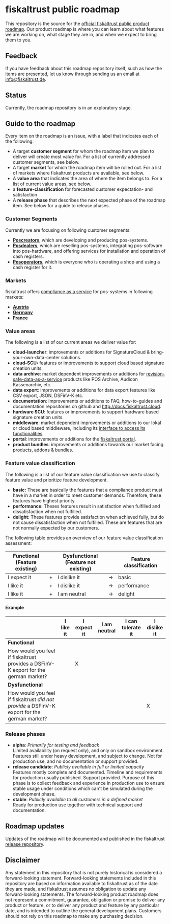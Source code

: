 # fiskaltrust public roadmap

This repository is the source for the [official fiskaltrust public product roadmap](https://github.com/orgs/fiskaltrust/projects/1). Our product roadmap is where you can learn about what features we are working on, what stage they are in, and when we expect to bring them to you.

## Feedback

If you have feedback about this roadmap repository itself, such as how the items are presented, let us know through sending us an email at [info@fiskaltrust.de](mailto:info@fiskaltrust.de).

## Status

Currently, the roadmap repository is in an exploratory stage.

## Guide to the roadmap

Every item on the roadmap is an issue, with a label that indicates each of the following:

- A target **customer segment** for whom the roadmap item we plan to deliver will create most value for. For a list of currently addressed customer segments, see below.
- A target **market** for which the roadmap item will be rolled out. For a list of markets where fiskaltrust products are available, see below.
- A **value area** that indicates the area of where the item belongs to. For a list of current value areas, see below.
- a **feature-classification** for forecasted customer expectation- and satisfaction
- A **release phase** that describes the next expected phase of the roadmap item. See below for a guide to release phases.

### Customer Segments

Currently we are focusing on following customer segments:

- [**Poscreators**](https://docs.fiskaltrust.cloud/doc/productdescription-de-doc/glossar/README.html#kassenhersteller-poscreator), which are developing and producing pos-systems.
- [**Posdealers**](https://docs.fiskaltrust.cloud/doc/productdescription-de-doc/glossar/README.html#kassenhändler-posdealer), which are reselling pos-systems, integrating pos-software into pos-hardware, and offering services for installation and operation of cash registers.
- [**Posoperators**](https://docs.fiskaltrust.cloud/doc/productdescription-de-doc/glossar/README.html#kassenbetreiber-posoperator), which is everyone who is operating a shop and using a cash register for it.

### Markets

fiskaltrust offers [compliance as a service](https://docs.fiskaltrust.cloud/doc/productdescription-de-doc/product-service-description/README.html) for pos-systems in following markets:

- **[Austria](https://www.fiskaltrust.at/)**
- **[Germany](https://www.fiskaltrust.de/)**
- **[France](https://fiskaltrust.fr/)**

### Value areas

The following is a list of our current areas we deliver value for:

- **cloud-launcher**: improvements or additions for SignatureCloud & bring-your-own-data-center solutions.
- **cloud-SCU:** features or improvements to support cloud based signature creation units.
- **data archive**: market dependent improvements or additions for [revision-safe-data-as-a-service](https://docs.fiskaltrust.cloud/doc/productdescription-de-doc/product-service-description/README.html#revisionssichere-daten-as-a-service) products like POS Archive, Audicon Kassenarchiv, etc.
- **data export**: improvements or additions for data export features like CSV export, JSON, DSFinV-K etc.
- **documentation**: improvements or additions to FAQ, how-to-guides and documentation repositories on github and http://docs.fiskaltrust.cloud.
- **hardware SCU**: features or improvements to support hardware based signature creation units.
- **middleware**: market dependent improvements or additions to our lokal or cloud based middleware, including its [interface to access its functionalities](https://docs.fiskaltrust.cloud/doc/interface-doc/doc/general/general.html).
- **portal**: improvements or additions for the [fiskaltrust.portal](https://docs.fiskaltrust.cloud/doc/portal-manual-doc/doc/handbook-general/disclaimer.html).
- **product bundles**: improvements or additions towards our market facing products, addons & bundles.

### Feature value classification

The following is a list of our feature value classification we use to classify feature value and prioritize feature development.

- **basic:** These are basically the features that a compliance product must have in a market in order to meet customer demands. Therefore, these features have highest priority.
- **performance:** Theses features result in satisfaction when fulfilled and dissatisfaction when not fulfilled.
- **delight:** These features provide satisfaction when achieved fully, but do not cause dissatisfaction when not fulfilled. These are features that are not normally expected by our customers.

The following table provides an overview of our feature value classification assessment:

| **Functional** <br />(Feature existing) |      | **Dysfunctional** <br />(Feature not existing) |      | Feature classification |
| --------------------------------------- | ---- | ---------------------------------------------- | ---- | ---------------------- |
| I expect it                             | +    | I dislike it                                   | →    | basic                  |
| I like it                               | +    | I dislike it                                   | →    | performance            |
| I like it                               | +    | I am neutral                                   | →    | delight                |

#### Example

|                                                              | I like it | I expect it | I am neutral | I can tolerate it | I dislike it |
| ------------------------------------------------------------ | --------- | ----------- | ------------ | ----------------- | ------------ |
| **Functional**                                               |           |             |              |                   |              |
| How would you feel if fiskaltrust provides a DSFinV-K export for the german market? |           | X           |              |                   |              |
| **Dysfunctional**                                            |           |             |              |                   |              |
| How would you feel if fiskaltrust *did not provide* a DSFinV-K export for the german market? |           |             |              |                   | X            |

### Release phases

- **alpha**: *Primarily for testing and feedback*<br>Limited availability (on request only), and only on sandbox environment. Features still under heavy development, and subject to change. Not for production use, and no documentation or support provided.
- **release candidate**: *Publicly available in full or limited capacity*<br>
  Features mostly complete and documented. Timeline and requirements for production usually published. Support provided. Purpose of this phase is to collect feedback and experience in production use to ensure stable usage under conditions which can't be simulated during the development phase.
- **stable**: *Publicly available to all customers in a defined market*<br>
  Ready for production use together with technical support and documentation. 

## Roadmap updates

Updates of the roadmap will be documented and published in the fiskaltrust [release repository](https://github.com/fiskaltrust/release-notes).

## Disclaimer

Any statement in this repository that is not purely historical is considered a forward-looking statement. Forward-looking statements included in this repository are based on information available to fiskaltrust as of the date they are made, and fiskaltrust assumes no obligation to update any forward-looking statements. The forward-looking product roadmap does not represent a commitment, guarantee, obligation or promise to deliver any product or feature, or to deliver any product and feature by any particular date, and is intended to outline the general development plans. Customers should not rely on this roadmap to make any purchasing decision.